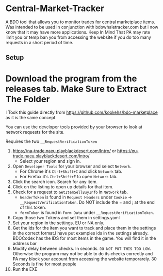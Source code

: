 # Central-Market-Tracker
A BDO tool that allows you to monitor trades for central marketplace items.
Was intended to be used in conjunction with bdowhaletracker.com but i now know that it may have more applications.
Keep In Mind That PA may rate limit you or temp ban you from accessing the website if you do too many requests in a short period of time.

## Setup
# Download the program from the releases tab. Make Sure to Extract The Folder

I Took this guide directly from https://github.com/kookehs/bdo-marketplace as it is the same concept

You can use the developer tools provided by your browser to look at network requests for the site.

Requires the two `__RequestVerificationToken`

1. https://na-trade.naeu.playblackdesert.com/Intro/ or https://eu-trade.naeu.playblackdesert.com/Intro/
    - Select your region and sign in.
2. Open `Developer Tools` for your browser and select `Network`.
    - For Chrome it's `Ctrl+Shift+I` and click `Network` tab.
    - For Firefox it's `Ctrl+Shift+E` to open `Network` tab.
3. Click the search icon. Search for any item.
4. Click on the listing to open up details for that item.
5. Check for a request to `GetItemSellBuyInfo` in `Network` tab.
    - `headerToken` is found in `Request Headers` under `Cookie` -> `__RequestVerificationToken`. Do NOT include the = and ; at the end of this token.
    - `formToken` is found in `Form Data` under `__RequestVerificationToken`.
6. Copy those two Tokens and set them in settings.yaml
7. Set your region in the settings. EU or NA only.
8. Get the ids for the item you want to track and place them in the settings in the correct format.I have put examples ids in the settings already. BDOCodex has the IDS for most      items in the game. You will find it in the address bar
9. Modify delay between checks. In seconds. `DO NOT PUT THIS TOO LOW.` Otherwise the program may not be able to do its checks correctly and PA may block your account from accessing the website temporarely. 30 Seconds is fine for most people
10. Run the EXE
